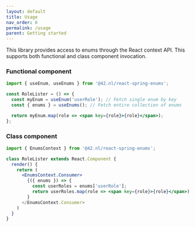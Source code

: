 ```yaml
---
layout: default
title: Usage
nav_order: 6
permalink: /usage
parent: Getting started
---
```


This library provides access to enums through the React context API. This supports both functional and class component invocation.

### Functional component

```jsx
import { useEnum, useEnums } from '@42.nl/react-spring-enums';

const RoleLister = () => {
  const myEnum = useEnum('userRole'); // Fetch single enum by key
  const { enums } = useEnums(); // Fetch entire collection of enums

  return myEnum.map(role => <span key={role}>{role}</span>);
};
```

### Class component

```jsx
import { EnumsContext } from '@42.nl/react-spring-enums';

class RoleLister extends React.Component {
  render() {
    return (
      <EnumsContext.Consumer>
        {({ enums }) => {
          const userRoles = enums['userRole'];
          return userRoles.map(role => <span key={role}>{role}</span>)
        }
      </EnumsContext.Consumer>
    )
  }
}
```
